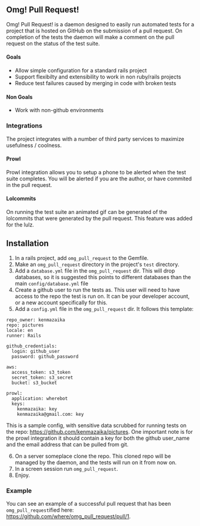 ## Omg!  Pull Request!

Omg! Pull Request! is a daemon designed to easily run automated tests for a project that is hosted on GitHub on the submission of a pull request.  On completion of the tests the daemon will make a comment on the pull request on the status of the test suite.

#### Goals

* Allow simple configuration for a standard rails project
* Support flexibilty and extensibility to work in non ruby/rails projects
* Reduce test failures caused by merging in code with broken tests

#### Non Goals

* Work with non-github environments


### Integrations

The project integrates with a number of third party services to maximize usefulness / coolness.

#### Prowl

Prowl integration allows you to setup a phone to be alerted when the test suite completes.  You will be alerted if you are the author, or have commited in the pull request.

#### Lolcommits

On running the test suite an animated gif can be generated of the lolcommits that were generated by the pull request.  This feature was added for the lulz.

## Installation

1. In a rails project, add `omg_pull_request` to the Gemfile.
2. Make an `omg_pull_request` directory in the project's `test` directory.
3. Add a `database.yml` file in the `omg_pull_request` dir.  This will drop databases, so it is suggested this points to different databases than the main `config/database.yml` file
4. Create a github user to run the tests as.  This user will need to have access to the repo the test is run on.  It can be your developer account, or a new account specifically for this.
5. Add a `config.yml` file in the `omg_pull_request` dir.  It follows this template:

```
repo_owner: kenmazaika
repo: pictures
locale: en
runner: Rails 

github_credentials:
  login: github_user 
  password: github_password

aws:
  access_token: s3_token
  secret_token: s3_secret 
  bucket: s3_bucket

prowl:
  application: wherebot
  keys:
    kenmazaika: key
    kenmazaika@gmail.com: key
```

This is a sample config, with sensitive data scrubbed for running tests on the repo: https://github.com/kenmazaika/pictures.  One important note is for the prowl integration it should contain a key for both the github user_name and the email address that can be pulled from git.

6. On a server someplace clone the repo.  This cloned repo will be managed by the daemon, and the tests will run on it from now on.
7. In a screen session run `omg_pull_request`.
8. Enjoy.

### Example

You can see an example of a successful pull request that has been `omg_pull_request`ified here: https://github.com/where/omg_pull_request/pull/1.
